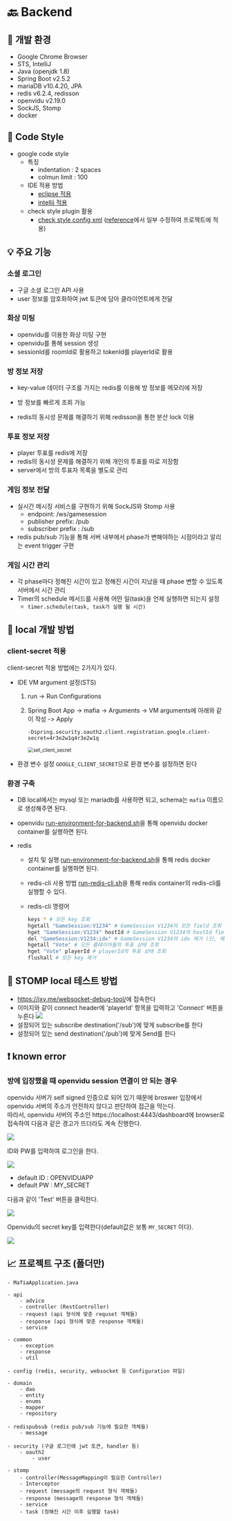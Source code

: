 # :back: Backend



## 🔧 개발 환경

- Google Chrome Browser
- STS, IntelliJ
- Java (openjdk 1.8)
- Spring Boot v2.5.2
- mariaDB v10.4.20, JPA
- redis v6.2.4, redisson
- openvidu v2.19.0
- SockJS, Stomp
- docker



## :pray: Code Style

- google code style
  - 특징
	- indentation : 2 spaces
	- colmun limit : 100
  - IDE 적용 방법
    - [eclipse 적용](https://github.com/google/styleguide/blob/gh-pages/eclipse-java-google-style.xml)
    - [intellij 적용](https://github.com/google/styleguide/blob/gh-pages/intellij-java-google-style.xml)
  - check style plugin 활용
    - [check style config xml](config/checkstyle/google_checks.xml) ([reference](https://github.com/checkstyle/checkstyle/blob/master/src/main/resources/google_checks.xml)에서 일부 수정하여 프로젝트에 적용) 



## :bulb: 주요 기능​

### 소셜 로그인

- 구글 소셜 로그인 API 사용
- user 정보를 암호화하여 jwt 토큰에 담아 클라이언트에게 전달



### 화상 미팅

- openvidu를 이용한 화상 미팅 구현
- openvidu를 통해 session 생성
- sessionId를 roomId로 활용하고 tokenId를 playerId로 활용



### 방 정보 저장

- key-value 데이터 구조를 가지는 redis를 이용해 방 정보를 메모리에 저장

- 방 정보를 빠르게 조회 가능
- redis의 동시성 문제를 해결하기 위해 redisson을 통한 분산 lock 이용



### 투표 정보 저장

- player 투표를 redis에 저장
- redis의 동시성 문제를 해결하기 위해 개인의 투표를 따로 저장함
- server에서 방의 투표자 목록을 별도로 관리



### 게임 정보 전달

- 실시간 메시징 서비스를 구현하기 위해 SockJS와 Stomp 사용
  - endpoint: /ws/gamesession
  - publisher prefix: /pub
  - subscriber prefix : /sub
- redis pub/sub 기능을 통해 서버 내부에서 phase가 변해야하는 시점이라고 알리는 event trigger 구현



### 게임 시간 관리

- 각 phase마다 정해진 시간이 있고 정해진 시간이 지났을 때 phase 변할 수 있도록 서버에서 시간 관리
- Timer의 schedule 메서드를 사용해 어떤 일(task)을 언제 실행하면 되는지 설정
  - `timer.schedule(task, task가 실행 될 시간)`



## :lollipop: local 개발 방법

### client-secret 적용
client-secret 적용 방법에는 2가지가 있다.

- IDE VM argument 설정(STS)

  1. run -> Run Configurations

  2. Spring Boot App -> mafia -> Arguments -> VM arguments에 아래와 같이 작성 -> Apply

     ```
     -Dspring.security.oauth2.client.registration.google.client-secret=4r3e2w1q4r3e2w1q
     ```

     <img src="../img/set_client_secret.png" alt="set_client_secret" style="zoom: 80%;" />


- 환경 변수 설정
`GOOGLE_CLIENT_SECRET`으로 환경 변수를 설정하면 된다


### 환경 구축

- DB
local에서는 mysql 또는 mariadb를 사용하면 되고, schema는 `mafia` 이름으로 생성해주면 된다.


- openvidu
[run-environment-for-backend.sh](../script/run-environment-for-backend.sh)을 통해 openvidu docker container를 실행하면 된다.

- redis
  - 설치 및 실행
  [run-environment-for-backend.sh](../script/run-environment-for-backend.sh)을 통해 redis docker container를 실행하면 된다.

  - redis-cli 사용 방법
  [run-redis-cli.sh](../script/run-redis-cli.sh)을 통해 redis container의 redis-cli를 실행할 수 있다.

  - redis-cli 명령어

    ```sh
    keys * # 모든 key 조회
    hgetall "GameSession:V1234" # GameSession V1234의 모든 field 조회
    hget "GameSession:V1234" hostId # GameSession V1234의 hostId field 조회
    del "GameSession:V1234:idx" # GameSession V1234의 idx 제거 (단, 해당 key만 제거)
    hgetall "Vote" # 모든 플레이어들의 투표 상태 조회
    hget "Vote" playerId # playerId의 투표 상태 조회
    flushall # 모든 key 제거
    ```



## :memo: STOMP local 테스트 방법

- <https://jxy.me/websocket-debug-tool/>에 접속한다
- 이미지와 같이 connect header에 'playerId' 항목을 입력하고 'Connect' 버튼을 누른다
![](../img/stomp-local-test.png)
- 설정되어 있는 subscribe destination('/sub')에 맞게 subscribe를 한다
- 설정되어 있는 send destination('/pub')에 맞게 Send를 한다



## :exclamation: known error

### 방에 입장했을 때 openvidu session 연결이 안 되는 경우
openvidu 서버가 self signed 인증으로 되어 있기 때문에 broswer 입장에서 openvidu 서버의 주소가 안전하지 않다고 판단하여 접근을 막는다.  
따라서, openvidu 서버의 주소인 https://localhost:4443/dashboard에 browser로 접속하여 다음과 같은 경고가 뜨더라도 계속 진행한다.

![](../img/your-connection-is-not-private.png)

ID와 PW를 입력하여 로그인을 한다.

![](../img/openvidu-dashboard-login-window.png)
- default ID : OPENVIDUAPP
- default PW : MY_SECRET

다음과 같이 'Test' 버튼을 클릭한다.

![](../img/test-the-connection.png)


Openvidu의 secret key를 입력한다(default값은 보통 `MY_SECRET` 이다).

![](../img/insert-your-secret.png)





## 📈 프로젝트 구조 (폴더만)

```
- MafiaApplication.java

- api
	- advice
	- controller (RestController)
	- request (api 형식에 맞춘 requset 객체들)
	- response (api 형식에 맞춘 response 객체들)
	- service

- common
	- exception
	- response
	- util

- config (redis, security, websocket 등 Configuration 파일)

- domain
	- dao
	- entity
	- enums
	- mapper
	- repository

- redispubsub (redis pub/sub 기능에 필요한 객체들)
	- message

- security (구글 로그인에 jwt 토큰, handler 등)
	- oauth2
		- user

- stomp
	- controller(MessageMapping이 필요한 Controller)
	- Interceptor
	- request (message의 request 형식 객체들)
	- response (message의 response 형식 객체들)
	- service
	- task (정해진 시간 이후 실행할 task)
```

